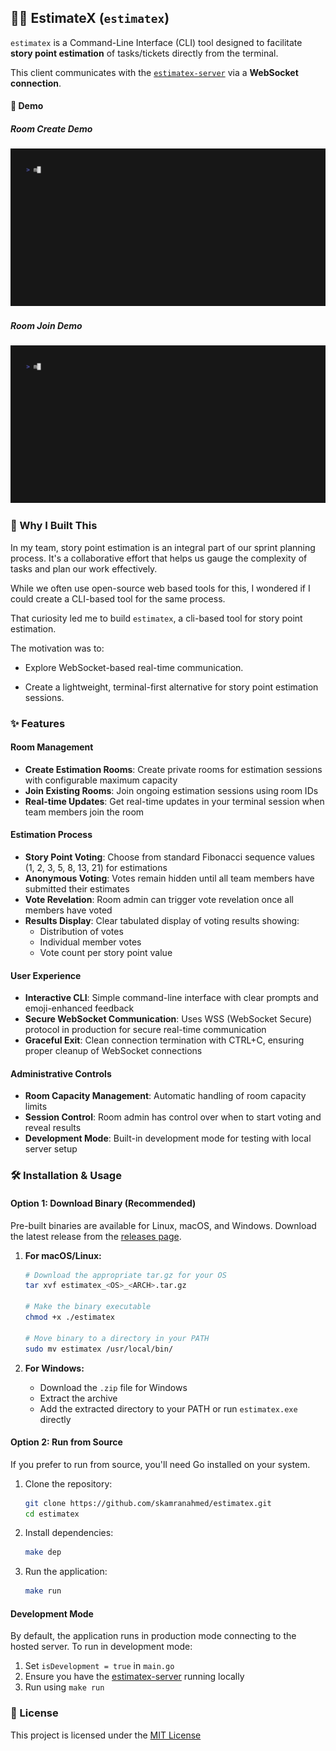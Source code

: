 ## 👨‍💻 EstimateX (`estimatex`)

`estimatex` is a Command-Line Interface (CLI) tool designed to facilitate **story point estimation** of tasks/tickets directly from the terminal.

This client communicates with the [`estimatex-server`](https://github.com/skamranahmed/estimatex-server) via a **WebSocket connection**.

#### 🚀 Demo

##### Room Create Demo
<img alt="Room Create Demo" src="./room-create-demo.gif" />

##### Room Join Demo
<img alt="Room join Demo" src="./room-join-demo.gif" />

### 🙌 Why I Built This
In my team, story point estimation is an integral part of our sprint planning process. It's a collaborative effort that helps us gauge the complexity of tasks and plan our work effectively.

While we often use open-source web based tools for this, I wondered if I could create a CLI-based tool for the same process.

That curiosity led me to build `estimatex`, a cli-based tool for story point estimation.

The motivation was to:

- Explore WebSocket-based real-time communication.

- Create a lightweight, terminal-first alternative for story point estimation sessions.

### ✨ Features

#### Room Management
- **Create Estimation Rooms**: Create private rooms for estimation sessions with configurable maximum capacity
- **Join Existing Rooms**: Join ongoing estimation sessions using room IDs
- **Real-time Updates**: Get real-time updates in your terminal session when team members join the room

#### Estimation Process
- **Story Point Voting**: Choose from standard Fibonacci sequence values (1, 2, 3, 5, 8, 13, 21) for estimations
- **Anonymous Voting**: Votes remain hidden until all team members have submitted their estimates
- **Vote Revelation**: Room admin can trigger vote revelation once all members have voted
- **Results Display**: Clear tabulated display of voting results showing:
  - Distribution of votes
  - Individual member votes
  - Vote count per story point value

#### User Experience
- **Interactive CLI**: Simple command-line interface with clear prompts and emoji-enhanced feedback
- **Secure WebSocket Communication**: Uses WSS (WebSocket Secure) protocol in production for secure real-time communication
- **Graceful Exit**: Clean connection termination with CTRL+C, ensuring proper cleanup of WebSocket connections

#### Administrative Controls
- **Room Capacity Management**: Automatic handling of room capacity limits
- **Session Control**: Room admin has control over when to start voting and reveal results
- **Development Mode**: Built-in development mode for testing with local server setup

### 🛠️ Installation & Usage

#### Option 1: Download Binary (Recommended)
Pre-built binaries are available for Linux, macOS, and Windows. Download the latest release from the [releases page](https://github.com/skamranahmed/estimatex/releases).

1. **For macOS/Linux:**
   ```bash
   # Download the appropriate tar.gz for your OS
   tar xvf estimatex_<OS>_<ARCH>.tar.gz

   # Make the binary executable
   chmod +x ./estimatex

   # Move binary to a directory in your PATH
   sudo mv estimatex /usr/local/bin/
   ```

2. **For Windows:**
   - Download the `.zip` file for Windows
   - Extract the archive
   - Add the extracted directory to your PATH or run `estimatex.exe` directly

#### Option 2: Run from Source
If you prefer to run from source, you'll need Go installed on your system.

1. Clone the repository:
   ```bash
   git clone https://github.com/skamranahmed/estimatex.git
   cd estimatex
   ```

2. Install dependencies:
   ```bash
   make dep
   ```

3. Run the application:
   ```bash
   make run
   ```

#### Development Mode
By default, the application runs in production mode connecting to the hosted server. To run in development mode:

1. Set `isDevelopment = true` in `main.go`
2. Ensure you have the [estimatex-server](https://github.com/skamranahmed/estimatex-server) running locally
3. Run using `make run`

### 📝 License
This project is licensed under the [MIT License](https://choosealicense.com/licenses/mit/)